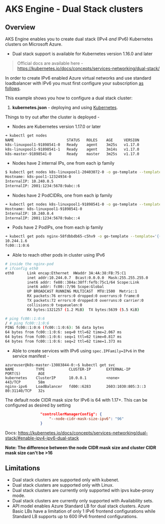 # AKS Engine - Dual Stack clusters

## Overview

AKS Engine enables you to create dual stack (IPv4 *and* IPv6) Kubernetes clusters on Microsoft Azure.

- Dual stack support is available for Kubernetes version 1.16.0 and later

> Official docs are available here - https://kubernetes.io/docs/concepts/services-networking/dual-stack/

In order to create IPv6 enabled Azure virtual networks and use standard loadbalancer with IPv6 you must first configure your subscription [as follows](https://docs.microsoft.com/en-us/azure/virtual-network/virtual-network-ipv4-ipv6-dual-stack-cli#prerequisites).

This example shows you how to configure a dual stack cluster:

1. **kubernetes.json** - deploying and using [Kubernetes](kubernetes.json).

Things to try out after the cluster is deployed -

- Nodes are Kubernetes version 1.17.0 or later

```bash
➜ kubectl get nodes
NAME                        STATUS   ROLES    AGE     VERSION
k8s-linuxpool1-91898541-0   Ready    agent    3m25s   v1.17.0
k8s-linuxpool1-91898541-1   Ready    agent    3m14s   v1.17.0
k8s-master-91898541-0       Ready    master   3m25s   v1.17.0
```

- Nodes have 2 internal IPs, one from each ip family

```bash
$ kubectl get nodes k8s-linuxpool1-20403072-0 -o go-template --template='{{range .status.addresses}}{{printf "%s: %s \n" .type .address}}{{end}}'
Hostname: k8s-pool1-12324934-0
InternalIP: 10.240.0.5
InternalIP: 2001:1234:5678:9abc::6
```

- Nodes have 2 PodCIDRs, one from each ip family

```bash
➜ kubectl get nodes k8s-linuxpool1-91898541-0 -o go-template --template='{{range .status.addresses}}{{printf "%s: %s \n" .type .address}}{{end}}'
Hostname: k8s-linuxpool1-91898541-0
InternalIP: 10.240.0.4
InternalIP: 2001:1234:5678:9abc::4
```

- Pods have 2 PodIPs, one from each ip family

```bash
➜ kubectl get pods nginx-58fdbbdb65-c5hv9 -o go-template --template='{{range .status.podIPs}}{{printf "%s \n" .ip}}{{end}}'
10.244.1.6
fc00::1:0:6
```

- Able to reach other pods in cluster using IPv6

```bash
# inside the nginx-pod
# ifconfig eth0
eth0      Link encap:Ethernet  HWaddr 3A:4A:38:FB:75:C1
          inet addr:10.244.0.7  Bcast:0.0.0.0  Mask:255.255.255.0
          inet6 addr: fe80::384a:38ff:fefb:75c1/64 Scope:Link
          inet6 addr: fc00::7/96 Scope:Global
          UP BROADCAST RUNNING MULTICAST  MTU:1500  Metric:1
          RX packets:76 errors:0 dropped:0 overruns:0 frame:0
          TX packets:72 errors:0 dropped:0 overruns:0 carrier:0
          collisions:0 txqueuelen:0
          RX bytes:1321257 (1.2 MiB)  TX bytes:5639 (5.5 KiB)

# ping fc00::1:0:6
/ # ping fc00::1:0:6
PING fc00::1:0:6 (fc00::1:0:6): 56 data bytes
64 bytes from fc00::1:0:6: seq=0 ttl=62 time=2.067 ms
64 bytes from fc00::1:0:6: seq=1 ttl=62 time=0.817 ms
64 bytes from fc00::1:0:6: seq=2 ttl=62 time=1.373 ms
```

- Able to create services with IPv6 using `spec.IPFamily=IPv6` in the service manifest -

```
azureuser@k8s-master-13083844-0:~$ kubectl get svc
NAME          TYPE           CLUSTER-IP       EXTERNAL-IP          PORT(S)        AGE
kubernetes    ClusterIP      10.0.0.1         <none>               443/TCP        58m
nginx-ipv6    LoadBalancer   fd00::6283       2603:1030:805:3::3   80:31140/TCP   32s
```

The default node CIDR mask size for IPv6 is 64 with 1.17+. This can be configured as desired by setting 
```json
                "controllerManagerConfig": {
                    "--node-cidr-mask-size-ipv6": "96"
                }
```

Docs: https://kubernetes.io/docs/concepts/services-networking/dual-stack/#enable-ipv4-ipv6-dual-stack

**Note: The difference between the node CIDR mask size and cluster CIDR mask size can't be >16**

## Limitations

- Dual stack clusters are supported only with kubenet.
- Dual stack clusters are supported only with Linux.
- Dual stack clusters are currently only supported with ipvs kube-proxy mode.
- Dual stack clusters are currently only supported with Availability sets.
- API model enables Azure Standard LB for dual stack clusters. Azure Basic LBs have a limitation of only 1 IPv6 frontend configurations while Standard LB supports up to 600 IPv6 frontend configurations.